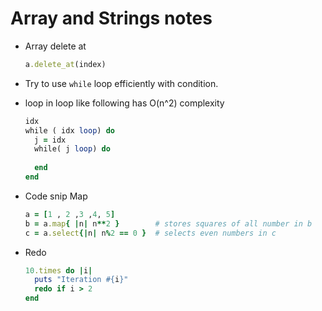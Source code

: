 # Array and Strings notes



- Array delete at 

  ```ruby
  a.delete_at(index) 
  ```

- Try to use `while` loop efficiently with condition.

- loop in loop like following has O(n^2) complexity 

  ```ruby
  idx
  while ( idx loop) do
  	j = idx
  	while( j loop) do
  		
  	end
  end
  ```

- Code snip Map

  ```ruby
  a = [1 , 2 ,3 ,4, 5]
  b = a.map{ |n| n**2 }        # stores squares of all number in b
  c = a.select{|n| n%2 == 0 }  # selects even numbers in c
  ```

- Redo

  ```ruby
  10.times do |i|
    puts "Iteration #{i}"
    redo if i > 2
  end
  ```

  

